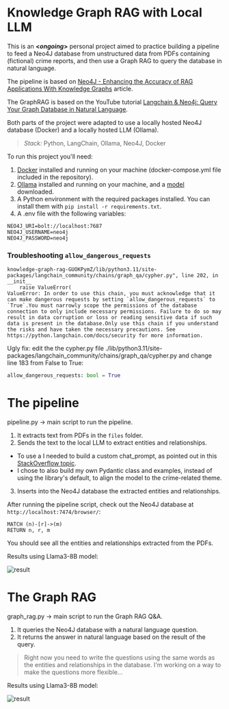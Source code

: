 # Knowledge Graph RAG with Local LLM

This is an **<*ongoing*>** personal project aimed to practice building a pipeline to feed a Neo4J database from unstructured data from PDFs containing (fictional) crime reports, and then use a Graph RAG to query the database in natural language.

The pipeline is based on [Neo4J - Enhancing the Accuracy of RAG Applications With Knowledge Graphs](https://neo4j.com/developer-blog/enhance-rag-knowledge-graph/?mkt_tok=NzEwLVJSQy0zMzUAAAGTBn-WDr1KcupEPExYL6rh_DaP3R0h5gWQFxWGRm6dXiew5-oAnYBbvXvedknjyhyojNebyUa0ywWZwIkZQRtiJ-9x6k22vY3ru2Ztp7PjlgN5Bbs) article.

The GraphRAG is based on the YouTube tutorial [Langchain & Neo4j: Query Your Graph Database in Natural Language](https://www.youtube.com/watch?v=Wg445gThtcE).

Both parts of the project were adapted to use a locally hosted Neo4J database (Docker) and a locally hosted LLM (Ollama).


> *Stack:* Python, LangChain, Ollama, Neo4J, Docker

To run this project you'll need:
1) [Docker](https://www.docker.com/) installed and running on your machine (docker-compose.yml file included in the repository).
2) [Ollama](https://ollama.com/) installed and running on your machine, and a [model](https://ollama.com/library) downloaded.
3) A Python environment with the required packages installed. You can install them with `pip install -r requirements.txt`.
4) A .env file with the following variables:
```
NEO4J_URI=bolt://localhost:7687
NEO4J_USERNAME=neo4j
NEO4J_PASSWORD=neo4j
```

### Troubleshooting `allow_dangerous_requests`

```
knowledge-graph-rag-GUOKPymZ/lib/python3.11/site-packages/langchain_community/chains/graph_qa/cypher.py", line 202, in __init__
    raise ValueError(
ValueError: In order to use this chain, you must acknowledge that it can make dangerous requests by setting `allow_dangerous_requests` to `True`.You must narrowly scope the permissions of the database connection to only include necessary permissions. Failure to do so may result in data corruption or loss or reading sensitive data if such data is present in the database.Only use this chain if you understand the risks and have taken the necessary precautions. See https://python.langchain.com/docs/security for more information.
```

Ugly fix: edit the the cypher.py file ./lib/python3.11/site-packages/langchain_community/chains/graph_qa/cypher.py and change line 183 from False to True:

``````python
allow_dangerous_requests: bool = True
``````

# The pipeline

pipeline.py -> main script to run the pipeline.

1) It extracts text from PDFs in the `files` folder.
2) Sends the text to the local LLM to extract entities and relationships.
* To use a I needed to build a custom chat_prompt, as pointed out in this [StackOverflow topic](https://stackoverflow.com/questions/78521181/llmgraphtransformer-convert-to-graph-documentsdocuments-attributeerror-str).
* I chose to also build my own Pydantic class and examples, instead of using the library's default, to align the model to the crime-related theme.
3) Inserts into the Neo4J database the extracted entities and relationships.

After running the pipeline script, check out the Neo4J database at `http://localhost:7474/browser/`:
```
MATCH (n)-[r]->(m)
RETURN n, r, m
```

You should see all the entities and relationships extracted from the PDFs.

Results using Llama3-8B model:

![result](./files/pipeline_result.png)


# The Graph RAG

graph_rag.py -> main script to run the Graph RAG Q&A.

1) It queries the Neo4J database with a natural language question.
2) It returns the answer in natural language based on the result of the query.

> Right now you need to write the questions using the same words as the entities and relationships in the database. I'm working on a way to make the questions more flexible...

Results using Llama3-8B model:

![result](./files/graph_rag_result.png)
